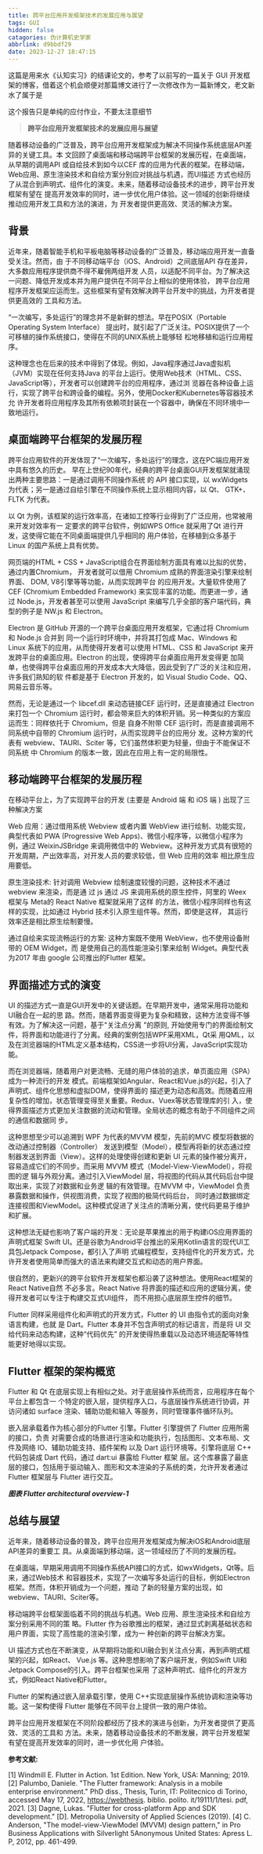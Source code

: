 ```yaml
---
title: 跨平台应用开发框架技术的发展应用与展望
tags: GUI
hidden: false
catagories: 伪计算机史学家
abbrlink: d9bbdf29
date: 2023-12-27 18:47:15
---
```


这篇是用来水《认知实习》的结课论文的，参考了以前写的一篇关于 GUI 开发框架的博客，借着这个机会顺便对那篇博文进行了一次修改作为一篇新博文，老文新水了属于是

这个报告只是单纯的应付作业，不要太注意细节

> **跨平台应用开发框架技术的发展应用与展望**

随着移动设备的广泛普及，跨平台应用开发框架成为解决不同操作系统底层API差异的关键工具。本 文回顾了桌面端和移动端跨平台框架的发展历程，在桌面端，从早期的调用API 或自绘技术到如今以CEF 库的应用为代表的框架。在移动端，Web应用、原生渲染技术和自绘方案分别应对挑战与机遇，而UI描述 方式也经历了从混合到声明式、组件化的演变。未来，随着移动设备技术的进步，跨平台开发框架有望在 提高开发效率的同时，进一步优化用户体验。这一领域的创新将继续推动应用开发工具和方法的演进，为 开发者提供更高效、灵活的解决方案。

## 背景

近年来，随着智能手机和平板电脑等移动设备的广泛普及，移动端应用开发一直备受关注。然而，由 于不同移动端平台（iOS、Android）之间底层API 存在差异，大多数应用程序提供商不得不雇佣两组开发 人员，以适配不同平台。为了解决这一问题、降低开发成本并为用户提供在不同平台上相似的使用体验， 跨平台应用程序开发框架应运而生。这些框架有望有效解决跨平台开发中的挑战，为开发者提供更高效的 工具和方法。

“一次编写，多处运行”的理念并不是新鲜的想法。早在POSIX（Portable Operating System Interface） 提出时，就引起了广泛关注。POSIX提供了一个可移植的操作系统接口，使得在不同的UNIX系统上能够轻 松地移植和运行应用程序。

这种理念也在后来的技术中得到了体现。例如，Java程序通过Java虚拟机（JVM）实现在任何支持Java 的平台上运行。使用Web技术（HTML、CSS、JavaScript等），开发者可以创建跨平台的应用程序，通过浏 览器在各种设备上运行，实现了跨平台和跨设备的编程。另外，使用Docker和Kubernetes等容器技术允 许开发者将应用程序及其所有依赖项封装在一个容器中，确保在不同环境中一致地运行。

## 桌面端跨平台框架的发展历程

跨平台应用软件的开发体现了“一次编写，多处运行”的理念，这在PC端应用开发中具有悠久的历史。 早在上世纪90年代，经典的跨平台桌面GUI开发框架就涌现出两种主要思路：一是通过调用不同操作系统 的 API 接口实现，以 wxWidgets 为代表；另一是通过自绘引擎在不同操作系统上显示相同内容，以 Qt、 GTK+、FLTK 为代表。

 以 Qt 为例，该框架的运行效率高，在诸如工控等行业得到了广泛应用，也常被用来开发对效率有一 定要求的跨平台软件，例如WPS Office 就采用了Qt 进行开发，这使得它能在不同桌面端提供几乎相同的 用户体验，在移植到众多基于 Linux 的国产系统上具有优势。

网页端的HTML + CSS + JavaScript组合在界面绘制方面具有难以比拟的优势，通过内置Chromium， 开发者就可以借用 Chromium 成熟的界面渲染引擎来绘制界面、 DOM, V8引擎等等功能，从而实现跨平台 的应用开发。大量软件使用了 CEF (Chromium Embedded Framework) 来实现丰富的功能。而更进一步，通 过 Node.js，开发者甚至可以使用 JavaScript 来编写几乎全部的客户端代码，典型的例子是 NW.js 和  Electron。

Electron 是 GitHub 开源的一个跨平台桌面应用开发框架，它通过将 Chromium 和 Node.js 合并到 同一个运行时环境中，并将其打包成 Mac、Windows 和 Linux 系统下的应用，从而使得开发者可以使用  HTML、CSS 和 JavaScript 来开发跨平台的桌面应用。Electron 的出现，使得跨平台桌面应用开发变得更 加简单，也使得跨平台桌面应用的开发成本大大降低，因此受到了广泛的关注和应用，许多我们熟知的软 件都是基于 Electron 开发的，如 Visual Studio Code、QQ、网易云音乐等。

然而，无论是通过一个 libcef.dll 来动态链接CEF 运行时，还是直接通过 Electron 来打包一个  Chromium 运行时，都会带来巨大的体积开销。另一种类似的方案应运而生：同样依托于 Chromium，但是 自身不附带 CEF 运行时，而是直接调用不同系统中自带的 Chromium 运行时，从而实现跨平台的应用分 发。这种方案的代表有 webview、TAURI、Sciter 等，它们虽然体积更为轻量，但由于不能保证不同系统 中 Chromium 的版本一致，因此在应用上有一定的局限性。

## 移动端跨平台框架的发展历程

在移动平台上，为了实现跨平台的开发 (主要是 Android 端 和 iOS 端 ) 出现了三种解决方案

Web 应用：通过借用系统 Webview 或者内置 WebView 进行绘制、功能实现，典型代表如 PWA  (Progressive Web Apps)、微信小程序等，以微信小程序为例，通过 WeixinJSBridge 来调用微信中的  Webview。这种开发方式具有很短的开发周期，产出效率高，对开发人员的要求较低，但 Web 应用的效率 相比原生应用要低。

原生渲染技术: 针对调用 Webview 绘制速度较慢的问题，这种技术不通过 webview 来渲染，而是通 过 js 通过 JS 来调用系统的原生控件，阿里的 Weex 框架与 Meta的 React Native 框架就采用了这样 的方法，微信小程序同样也有这样的实现，比如通过 Hybrid 技术引入原生组件等。然而，即使是这样， 其运行效率还是相比原生绘制要慢。

通过自绘来实现流畅运行的方案: 这种方案既不使用 WebView，也不使用设备附带的 OEM Widget，而 是使用自己的高性能渲染引擎来绘制 Widget。典型代表为2017 年由 google 公司推出的Flutter 框架。

## 界面描述方式的演变

UI 的描述方式一直是GUI开发中的关键话题。在早期开发中，通常采用将功能和UI融合在一起的思 路。然而，随着界面变得更为复杂和精致，这种方法变得不够有效。为了解决这一问题，基于"关注点分离 "的原则, 开始使用专门的界面绘制文件，将界面和功能进行了分离。经典的案例包括WPF采用XML，Qt采 用QML，以及在浏览器端的HTML定义基本结构，CSS进一步将UI分离，JavaScript实现功能。

而在浏览器端，随着用户对更流畅、无缝的用户体验的追求，单页面应用（SPA）成为一种流行的开发 模式。前端框架如Angular、React和Vue.js的兴起，引入了声明式、组件化思想和虚拟DOM，使得界面的 描述更为动态和高效。而随着应用复杂性的增加，状态管理变得至关重要。Redux、Vuex等状态管理库的引 入，使得界面描述方式更加关注数据的流动和管理。全局状态的概念有助于不同组件之间的通信和数据同 步。

这种思想至少可以追溯到 WPF 为代表的MVVM 模型，先前的MVC 模型将数据的改动通过控制器（Controller） 发送到模型（Model），模型再将新的状态通过控制器发送到界面（View）。这样的处理使得创建和更新 UI  元素的操作被分离开，容易造成它们的不同步。而采用 MVVM 模式（Model-View-ViewModel），将视图的逻 辑与外观分离。通过引入ViewModel 层，将视图的代码从其代码后台中提取出来，实现了对数据和业务逻 辑的有效管理。在MVVM 中，ViewModel 负责暴露数据和操作，供视图消费，实现了视图的极简代码后台， 同时通过数据绑定连接视图和ViewModel。这种模式促进了关注点的清晰分离，使代码更易于维护和扩展。

这种想法无疑也影响了客户端的开发：无论是苹果推出的用于构建iOS应用界面的声明式框架 Swift  UI。还是谷歌为Android平台推出的采用Kotlin语言的现代UI工具包Jetpack Compose，都引入了声明 式编程模型，支持组件化的开发方式，允许开发者使用简单而强大的语法来构建交互式和动态的用户界面。

很自然的，更新兴的跨平台软件开发框架也都沿袭了这种想法。使用React框架的React Native自然 不必多言。React Native 将界面的描述和应用的逻辑分离，使得开发者可以专注于构建交互式UI组件， 而不用担心底层原生控件的细节。

Flutter 同样采用组件化和声明式的开发方式，Flutter 的 UI 由指令式的面向对象语言构建，也就 是 Dart。Flutter 本身并不包含声明式的标记语言，而是将 UI 交给代码来动态构建，这种“代码优先” 的开发使得热重载以及动态环境适配等特性能更好地得以实现。

## Flutter 框架的架构概览

Flutter 和 Qt 在底层实现上有相似之处。对于底层操作系统而言，应用程序在每个平台上都包含一 个特定的嵌入层，提供程序入口，与底层操作系统进行协调，并访问诸如 surface 渲染、辅助功能和输入 等服务，同时管理事件循环队列。

嵌入层承载着作为核心部分的Flutter 引擎。Flutter 引擎提供了 Flutter 应用所需的接口，负责 对需要合成的场景进行渲染和功能执行，包括图形、文本布局、文件及网络 IO、辅助功能支持、插件架构 以及 Dart 运行环境等。引擎将底层 C++ 代码包装成 Dart 代码，通过 dart:ui 暴露给 Flutter 框架 层。这个库暴露了最底层的接口，包括用于驱动输入、图形和文本渲染的子系统的类，允许开发者通过  Flutter 框架层与 Flutter 进行交互。

***图表 Flutter architectural overview-1***

## 总结与展望

近年来，随着移动设备的普及，跨平台应用开发框架成为解决iOS和Android底层API差异的重要工 具。从桌面端到移动端，这一领域经历了不同的发展历程。

在桌面端，早期采用调用不同操作系统API接口的方式，如wxWidgets，Qt等。后来，通过Web技术 和容器技术，实现了一次编写多处运行的目标，例如Electron框架。然而，体积开销成为一个问题，推动 了新的轻量方案的出现，如webview、TAURI、Sciter等。

移动端跨平台框架面临着不同的挑战与机遇。Web 应用、原生渲染技术和自绘方案分别采用不同的策 略。Flutter 作为谷歌推出的框架，通过显式剥离基础状态和用户界面，实现了高性能的渲染引擎，成为一 种创新的跨平台解决方案。

UI 描述方式也在不断演变，从早期将功能和UI融合到关注点分离，再到声明式框架的兴起，如React、 Vue.js 等。这种思想影响了客户端开发，例如Swift UI和Jetpack Compose的引入。跨平台框架也采用 了这种声明式、组件化的开发方式，例如React Native和Flutter。

Flutter 的架构通过嵌入层承载引擎，使用 C++实现底层操作系统协调和渲染等功能。这一架构使得 Flutter 能够在不同平台上提供一致的用户体验。

跨平台应用开发框架在不同阶段都经历了技术的演进与创新，为开发者提供了更高效、灵活的工具和 方法。未来，随着移动设备技术的不断发展，跨平台开发框架有望在提高开发效率的同时，进一步优化用 户体验。

**参考文献:**

[1] Windmill E. Flutter in Action. 1st Edition. New York, USA: Manning; 2019.
[2] Palumbo, Daniele. "The Flutter framework: Analysis in a mobile enterprise environment." PhD diss., Thesis,  Turin, IT: Politecnico di Torino, accessed May 17, 2022, <https://webthesis>. biblio. polito. it/19111/1/tesi. pdf, 2021.
[3] Dagne, Lukas. "Flutter for cross-platform App and SDK development." [D]. Metropolia University of Applied  Sciences (2019).
[4] C. Anderson, "The model-view-ViewModel (MVVM) design pattern," in Pro Business Applications with  Silverlight 5Anonymous United States: Apress L. P, 2012, pp. 461-499.
